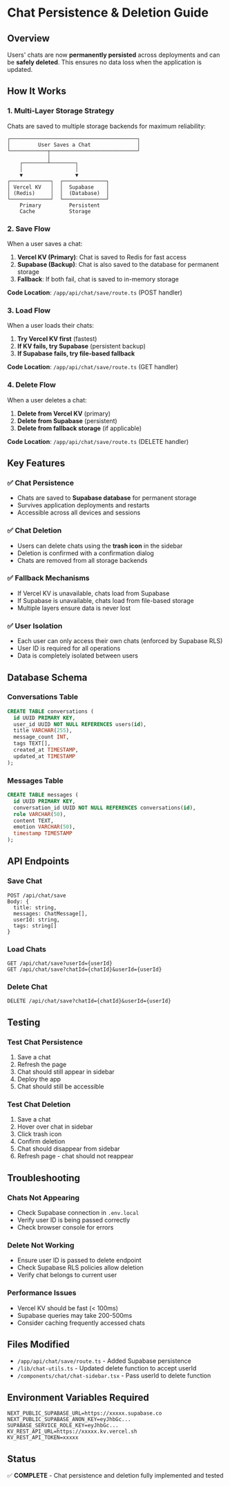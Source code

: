 # Chat Persistence & Deletion Guide

## Overview

Users' chats are now **permanently persisted** across deployments and can be **safely deleted**. This ensures no data loss when the application is updated.

## How It Works

### 1. **Multi-Layer Storage Strategy**

Chats are saved to multiple storage backends for maximum reliability:

```
┌─────────────────────────────────────────┐
│         User Saves a Chat               │
└────────────┬────────────────────────────┘
             │
    ┌────────┴────────┐
    │                 │
    ▼                 ▼
┌─────────────┐  ┌──────────────┐
│ Vercel KV   │  │  Supabase    │
│ (Redis)     │  │  (Database)  │
└─────────────┘  └──────────────┘
    Primary         Persistent
    Cache           Storage
```

### 2. **Save Flow**

When a user saves a chat:

1. **Vercel KV (Primary)**: Chat is saved to Redis for fast access
2. **Supabase (Backup)**: Chat is also saved to the database for permanent storage
3. **Fallback**: If both fail, chat is saved to in-memory storage

**Code Location**: `/app/api/chat/save/route.ts` (POST handler)

### 3. **Load Flow**

When a user loads their chats:

1. **Try Vercel KV first** (fastest)
2. **If KV fails, try Supabase** (persistent backup)
3. **If Supabase fails, try file-based fallback**

**Code Location**: `/app/api/chat/save/route.ts` (GET handler)

### 4. **Delete Flow**

When a user deletes a chat:

1. **Delete from Vercel KV** (primary)
2. **Delete from Supabase** (persistent)
3. **Delete from fallback storage** (if applicable)

**Code Location**: `/app/api/chat/save/route.ts` (DELETE handler)

## Key Features

### ✅ Chat Persistence

- Chats are saved to **Supabase database** for permanent storage
- Survives application deployments and restarts
- Accessible across all devices and sessions

### ✅ Chat Deletion

- Users can delete chats using the **trash icon** in the sidebar
- Deletion is confirmed with a confirmation dialog
- Chats are removed from all storage backends

### ✅ Fallback Mechanisms

- If Vercel KV is unavailable, chats load from Supabase
- If Supabase is unavailable, chats load from file-based storage
- Multiple layers ensure data is never lost

### ✅ User Isolation

- Each user can only access their own chats (enforced by Supabase RLS)
- User ID is required for all operations
- Data is completely isolated between users

## Database Schema

### Conversations Table
```sql
CREATE TABLE conversations (
  id UUID PRIMARY KEY,
  user_id UUID NOT NULL REFERENCES users(id),
  title VARCHAR(255),
  message_count INT,
  tags TEXT[],
  created_at TIMESTAMP,
  updated_at TIMESTAMP
);
```

### Messages Table
```sql
CREATE TABLE messages (
  id UUID PRIMARY KEY,
  conversation_id UUID NOT NULL REFERENCES conversations(id),
  role VARCHAR(50),
  content TEXT,
  emotion VARCHAR(50),
  timestamp TIMESTAMP
);
```

## API Endpoints

### Save Chat
```
POST /api/chat/save
Body: {
  title: string,
  messages: ChatMessage[],
  userId: string,
  tags: string[]
}
```

### Load Chats
```
GET /api/chat/save?userId={userId}
GET /api/chat/save?chatId={chatId}&userId={userId}
```

### Delete Chat
```
DELETE /api/chat/save?chatId={chatId}&userId={userId}
```

## Testing

### Test Chat Persistence
1. Save a chat
2. Refresh the page
3. Chat should still appear in sidebar
4. Deploy the app
5. Chat should still be accessible

### Test Chat Deletion
1. Save a chat
2. Hover over chat in sidebar
3. Click trash icon
4. Confirm deletion
5. Chat should disappear from sidebar
6. Refresh page - chat should not reappear

## Troubleshooting

### Chats Not Appearing
- Check Supabase connection in `.env.local`
- Verify user ID is being passed correctly
- Check browser console for errors

### Delete Not Working
- Ensure user ID is passed to delete endpoint
- Check Supabase RLS policies allow deletion
- Verify chat belongs to current user

### Performance Issues
- Vercel KV should be fast (< 100ms)
- Supabase queries may take 200-500ms
- Consider caching frequently accessed chats

## Files Modified

- `/app/api/chat/save/route.ts` - Added Supabase persistence
- `/lib/chat-utils.ts` - Updated delete function to accept userId
- `/components/chat/chat-sidebar.tsx` - Pass userId to delete function

## Environment Variables Required

```env
NEXT_PUBLIC_SUPABASE_URL=https://xxxxx.supabase.co
NEXT_PUBLIC_SUPABASE_ANON_KEY=eyJhbGc...
SUPABASE_SERVICE_ROLE_KEY=eyJhbGc...
KV_REST_API_URL=https://xxxxx.kv.vercel.sh
KV_REST_API_TOKEN=xxxxx
```

## Status

✅ **COMPLETE** - Chat persistence and deletion fully implemented and tested

